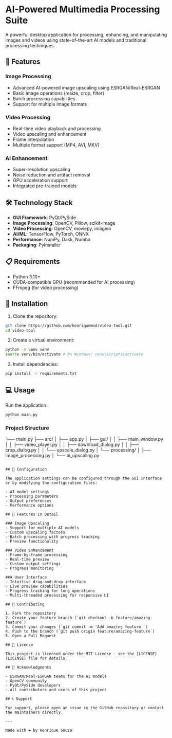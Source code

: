 # AI-Powered Multimedia Processing Suite

A powerful desktop application for processing, enhancing, and manipulating images and videos using state-of-the-art AI models and traditional processing techniques.

## 🌟 Features

### Image Processing
- Advanced AI-powered image upscaling using ESRGAN/Real-ESRGAN
- Basic image operations (resize, crop, filter)
- Batch processing capabilities
- Support for multiple image formats

### Video Processing
- Real-time video playback and processing
- Video upscaling and enhancement
- Frame interpolation
- Multiple format support (MP4, AVI, MKV)

### AI Enhancement
- Super-resolution upscaling
- Noise reduction and artifact removal
- GPU acceleration support
- Integrated pre-trained models

## 🛠️ Technology Stack

- **GUI Framework**: PyQt/PySide
- **Image Processing**: OpenCV, Pillow, scikit-image
- **Video Processing**: OpenCV, moviepy, imageio
- **AI/ML**: TensorFlow, PyTorch, ONNX
- **Performance**: NumPy, Dask, Numba
- **Packaging**: PyInstaller

## 📋 Requirements

- Python 3.10+
- CUDA-compatible GPU (recommended for AI processing)
- FFmpeg (for video processing)

## 🚀 Installation

1. Clone the repository: 
```bash
git clone https://github.com/henriquemod/video-tool.git
cd video-tool
```

2. Create a virtual environment:
```bash
python -m venv venv
source venv/bin/activate # On Windows: venv\Scripts\activate
```

3. Install dependencies:
```bash
pip install -r requirements.txt
```
## 💻 Usage

Run the application:
```bash
python main.py
```

### Project Structure

├── main.py
├── src/
│ ├── app.py
│ ├── gui/
│ │ ├── main_window.py
│ │ ├── video_player.py
│ │ ├── download_dialog.py
│ │ ├── crop_dialog.py
│ │ └── upscale_dialog.py
│ └── processing/
│ ├── image_processing.py
│ └── ai_upscaling.py
```

## 🔧 Configuration

The application settings can be configured through the GUI interface or by modifying the configuration files:

- AI model settings
- Processing parameters
- Output preferences
- Performance options

## 🎯 Features in Detail

### Image Upscaling
- Support for multiple AI models
- Custom upscaling factors
- Batch processing with progress tracking
- Preview functionality

### Video Enhancement
- Frame-by-frame processing
- Real-time preview
- Custom output settings
- Progress monitoring

### User Interface
- Intuitive drag-and-drop interface
- Live preview capabilities
- Progress tracking for long operations
- Multi-threaded processing for responsive UI

## 🤝 Contributing

1. Fork the repository
2. Create your feature branch (`git checkout -b feature/amazing-feature`)
3. Commit your changes (`git commit -m 'Add amazing feature'`)
4. Push to the branch (`git push origin feature/amazing-feature`)
5. Open a Pull Request

## 📝 License

This project is licensed under the MIT License - see the [LICENSE](LICENSE) file for details.

## 🙏 Acknowledgments

- ESRGAN/Real-ESRGAN teams for the AI models
- OpenCV community
- PyQt/PySide developers
- All contributors and users of this project

## 📞 Support

For support, please open an issue in the GitHub repository or contact the maintainers directly.

---

Made with ❤️ by Henrique Souza